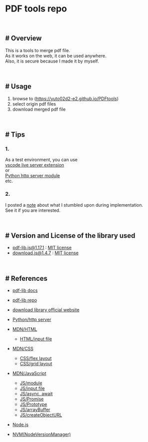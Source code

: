 # PDF tools repo

<br>

## # Overview
This is a tools to merge pdf file.<br>
As it works on the web, it can be used anywhere.<br>
Also, it is secure because I made it by myself.<br>

<br>

## # Usage
1. browse to (https://yuto02d2-e2.github.io/PDFtools)
2. select origin pdf files
3. download merged pdf file

<br>

## # Tips
### 1.
As a test environment, you can use<br>
[vscode live server extension](#)<br>
or<br>
[Python http server module](#)<br>
etc.

### 2.
I posted a [note](./note.md) about what I stumbled upon during implementation.<br>
See it if you are interested.

<br>

## # Version and License of the library used
- pdf-lib.js@1.17.1 : [MIT license](https://github.com/Hopding/pdf-lib/blob/master/LICENSE.md)
- download.js@1.4.7 : [MIT license](https://github.com/rndme/download/blob/master/LICENSE.md)

<br>

## # References
- [pdf-lib docs](https://pdf-lib.js.org/)
- [pdf-lib repo](https://github.com/Hopding/pdf-lib)

- [download library official website](http://danml.com/download.html)

- [Python/http server](https://docs.python.org/ja/3/library/http.server.html)

- [MDN/HTML](https://developer.mozilla.org/en-US/docs/Web/HTML/)
    - [HTML/input file]()

- [MDN/CSS](https://developer.mozilla.org/en-US/docs/Web/CSS/)
    - [CSS/flex layout]()
    - [CSS/grid layout]()

- [MDN/JavaScript](https://developer.mozilla.org/en-US/docs/Web/JavaScript/)
    - [JS/module](https://developer.mozilla.org/ja/docs/Web/JavaScript/Guide/Modules)
    - [JS/input file](https://developer.mozilla.org/ja/docs/Web/API/File/Using_files_from_web_applications)
    - [JS/async, await](https://developer.mozilla.org/ja/docs/Web/JavaScript/Reference/Global_Objects/AsyncFunction)
    - [JS/Promise](https://developer.mozilla.org/ja/docs/Web/JavaScript/Reference/Global_Objects/Promise)
    - [JS/Prototype](https://developer.mozilla.org/ja/docs/Web/JavaScript/Reference/Global_Objects/Promise/then)
    - [JS/arrayBuffer](https://developer.mozilla.org/ja/docs/Web/JavaScript/Reference/Global_Objects/ArrayBuffer)
    - [JS/createObjectURL](https://developer.mozilla.org/ja/docs/Web/API/URL/createObjectURL)

- [Node.js](https://nodejs.org/ja/)
- [NVM(NodeVersionManager)](https://github.com/nvm-sh/nvm)
